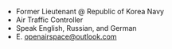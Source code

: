 - Former Lieutenant @ Republic of Korea Navy
- Air Traffic Controller
- Speak English, Russian, and German
- E. openairspace@outlook.com
